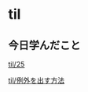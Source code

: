 # til

## 今日学んだこと

[til/25](https://github.com/tokiohamamatsu/til/blob/master/%E6%B4%BB%E5%8B%95%E8%A8%98%E9%8C%B2/2021/05/25.md)

[til/例外を出す方法](https://github.com/tokiohamamatsu/til/blob/master/c%23/%E4%BE%8B%E5%A4%96%E3%82%92%E5%87%BA%E3%81%99%E6%96%B9%E6%B3%95.md)